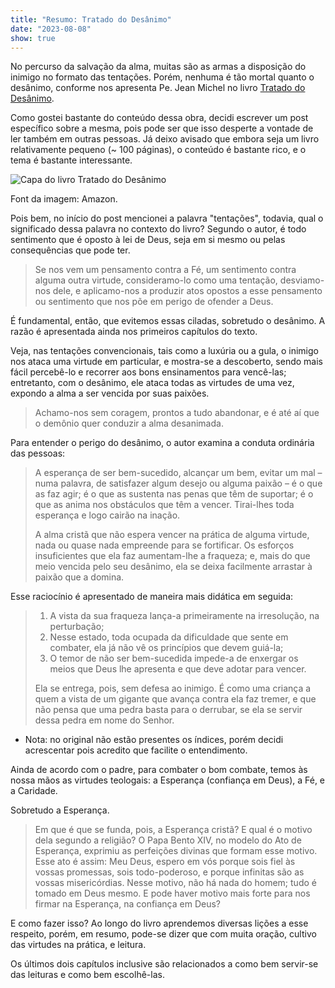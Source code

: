 ```yaml
---
title: "Resumo: Tratado do Desânimo"
date: "2023-08-08"
show: true
---
```


No percurso da salvação da alma, muitas são as armas a disposição do inimigo no formato das tentações. Porém, nenhuma é tão mortal quanto o desânimo, conforme nos apresenta Pe. Jean Michel no livro [Tratado do Desânimo](https://a.co/d/6dtlBpG).

Como gostei bastante do conteúdo dessa obra, decidi escrever um post específico sobre a mesma, pois pode ser que isso desperte a vontade de ler também em outras pessoas. Já deixo avisado que embora seja um livro relativamente pequeno (~ 100 páginas), o conteúdo é bastante rico, e o tema é bastante interessante.

![Capa do livro Tratado do Desânimo](/post-images/resumo-tratado-do-desanimo/tratado-do-desanimo-capa.jpeg "Capa do livro tratado do desânimo")

Font da imagem: Amazon.

Pois bem, no início do post mencionei a palavra "tentações", todavia, qual o significado dessa palavra no contexto do livro? Segundo o autor, é todo sentimento que é oposto à lei de Deus, seja em si mesmo ou pelas consequências que pode ter.

> Se nos vem um pensamento contra a Fé, um sentimento contra alguma outra virtude, consideramo-lo como uma tentação, desviamo-nos dele, e aplicamo-nos a produzir atos opostos a esse pensamento ou sentimento que nos põe em perigo de ofender a Deus.

É fundamental, então, que evitemos essas ciladas, sobretudo o desânimo. A razão é apresentada ainda nos primeiros capítulos do texto.

Veja, nas tentações convencionais, tais como a luxúria ou a gula, o inimigo nos ataca uma virtude em particular, e mostra-se a descoberto, sendo mais fácil percebê-lo e recorrer aos bons ensinamentos para vencê-las; entretanto, com o desânimo, ele ataca todas as virtudes de uma vez, expondo a alma a ser vencida por suas paixões.

> Achamo-nos sem coragem, prontos a tudo abandonar, e é até aí que o demônio quer conduzir a alma desanimada.

Para entender o perigo do desânimo, o autor examina a conduta ordinária das pessoas:

> A esperança de ser bem-sucedido, alcançar um bem, evitar um mal – numa palavra, de satisfazer algum desejo ou alguma paixão – é o que as faz agir; é o que as sustenta nas penas que têm de suportar; é o que as anima nos obstáculos que têm a vencer. Tirai-lhes toda esperança e logo cairão na inação.
>
> A alma cristã que não espera vencer na prática de alguma virtude, nada ou quase nada empreende para se fortificar. Os esforços insuficientes que ela faz aumentam-lhe a fraqueza; e, mais do que meio vencida pelo seu desânimo, ela se deixa facilmente arrastar à paixão que a domina.

Esse raciocínio é apresentado de maneira mais didática em seguida:

> 1.  A vista da sua fraqueza lança-a primeiramente na irresolução, na perturbação;
> 2.  Nesse estado, toda ocupada da dificuldade que sente em combater, ela já não vê os princípios que devem guiá-la;
> 3.  O temor de não ser bem-sucedida impede-a de enxergar os meios que Deus lhe apresenta e que deve adotar para vencer.
>
> Ela se entrega, pois, sem defesa ao inimigo. É como uma criança a quem a vista de um gigante que avança contra ela faz tremer, e que não pensa que uma pedra basta para o derrubar, se ela se servir dessa pedra em nome do Senhor.

-   Nota: no original não estão presentes os índices, porém decidi acrescentar pois acredito que facilite o entendimento.

Ainda de acordo com o padre, para combater o bom combate, temos às nossa mãos as virtudes teologais: a Esperança (confiança em Deus), a Fé, e a Caridade.

Sobretudo a Esperança.

> Em que é que se funda, pois, a Esperança cristã? E qual é o motivo dela segundo a religião? O Papa Bento XIV, no modelo do Ato de Esperança, exprimiu as perfeições divinas que formam esse motivo. Esse ato é assim: Meu Deus, espero em vós porque sois fiel às vossas promessas, sois todo-poderoso, e porque infinitas são as vossas misericórdias. Nesse motivo, não há nada do homem; tudo é tomado em Deus mesmo. E pode haver motivo mais forte para nos firmar na Esperança, na confiança em Deus?

E como fazer isso? Ao longo do livro aprendemos diversas lições a esse respeito, porém, em resumo, pode-se dizer que com muita oração, cultivo das virtudes na prática, e leitura.

Os últimos dois capítulos inclusive são relacionados a como bem servir-se das leituras e como bem escolhê-las.

